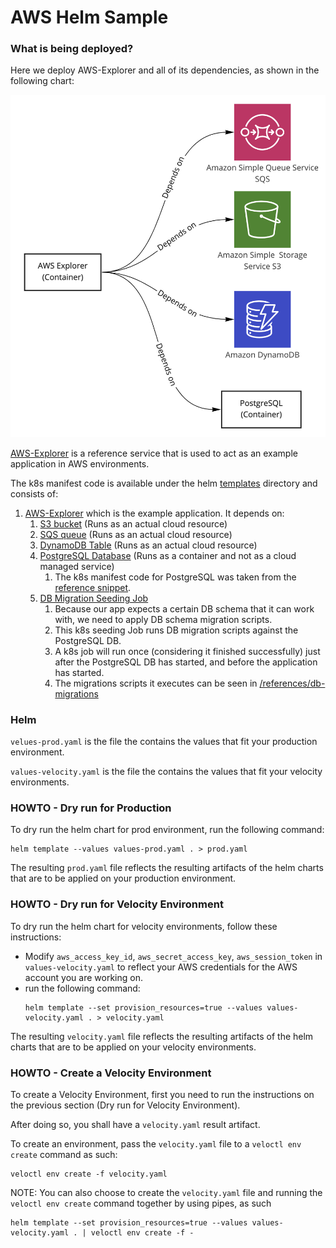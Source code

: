 # AWS Helm Sample

### What is being deployed?
Here we deploy AWS-Explorer and all of its dependencies, as shown in the following chart:

![](../../../references/aws-explorer/media/chart.png)

[AWS-Explorer](../../../references/aws-explorer) is a reference service that is used to act as an example application in AWS environments.

The k8s manifest code is available under the helm [templates](templates) directory and consists of:
1. [AWS-Explorer](templates/explorer.yaml) which is the example application. It depends on:
   1. [S3 bucket](templates/s3.yaml) (Runs as an actual cloud resource)
   2. [SQS queue](templates/sqs.yaml) (Runs as an actual cloud resource)
   3. [DynamoDB Table](templates/dynamodb.yaml) (Runs as an actual cloud resource)
   4. [PostgreSQL Database](templates/postgresql.yaml) (Runs as a container and not as a cloud managed service)
      1. The k8s manifest code for PostgreSQL was taken from the [reference snippet](../../../references/kubernetes/database-containers/postgresql.yaml).
   5. [DB Migration Seeding Job](templates/seeding.yaml)
      1. Because our app expects a certain DB schema that it can work with, we need to apply DB schema migration scripts.
      2. This k8s seeding Job runs DB migration scripts against the PostgreSQL DB.
      3. A k8s job will run once (considering it finished successfully) just after the PostgreSQL DB has started, and before the application has started.
      4. The migrations scripts it executes can be seen in [/references/db-migrations](../../../references/db-migrations)


### Helm

`velues-prod.yaml` is the file the contains the values that fit your production environment.

`values-velocity.yaml` is the file the contains the values that fit your velocity environments.


### HOWTO - Dry run for Production

To dry run the helm chart for prod environment, run the following command:
```shell
helm template --values values-prod.yaml . > prod.yaml
```

The resulting `prod.yaml` file reflects the resulting artifacts of the helm charts that are to be applied on your production environment.

### HOWTO - Dry run for Velocity Environment

To dry run the helm chart for velocity environments, follow these instructions:
* Modify `aws_access_key_id`, `aws_secret_access_key`, `aws_session_token` in `values-velocity.yaml` to reflect your AWS credentials for the AWS account you are working on.
* run the following command:
   ```shell
   helm template --set provision_resources=true --values values-velocity.yaml . > velocity.yaml
   ```
The resulting `velocity.yaml` file reflects the resulting artifacts of the helm charts that are to be applied on your velocity environments.


### HOWTO - Create a Velocity Environment
To create a Velocity Environment, first you need to run the instructions on the previous section (Dry run for Velocity Environment).

After doing so, you shall have a `velocity.yaml` result artifact.

To create an environment, pass the `velocity.yaml` file to a `veloctl env create` command as such:
```shell
veloctl env create -f velocity.yaml
```

NOTE: You can also choose to create the `velocity.yaml` file and running the `veloctl env create` command together by using pipes, as such
```shell
helm template --set provision_resources=true --values values-velocity.yaml . | veloctl env create -f -
```